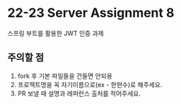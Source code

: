 # 22-23 Server Assignment 8

스프링 부트를 활용한 JWT 인증 과제

## 주의할 점

1. fork 후 기본 파일들을 건들면 안되용
2. 프로젝트명을 꼭 자기이름으로(ex - 한현수)로 해주세요.
3. PR 보낼 때 설명과 레퍼런스 출처를 적어주세요.
